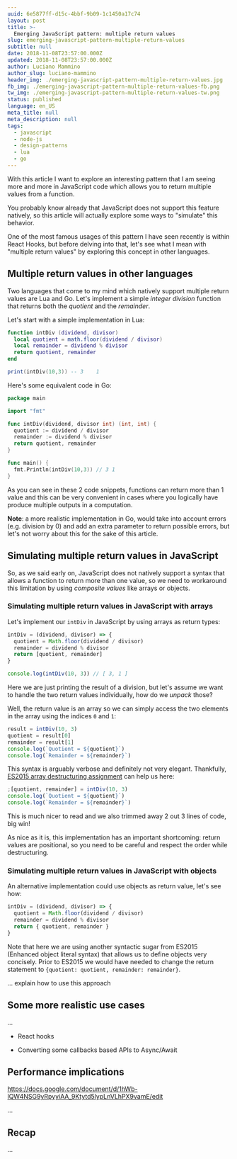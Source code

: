 ```yaml
---
uuid: 6e5877ff-d15c-4bbf-9b09-1c1450a17c74
layout: post
title: >-
  Emerging JavaScript pattern: multiple return values
slug: emerging-javascript-pattern-multiple-return-values
subtitle: null
date: 2018-11-08T23:57:00.000Z
updated: 2018-11-08T23:57:00.000Z
author: Luciano Mammino
author_slug: luciano-mammino
header_img: ./emerging-javascript-pattern-multiple-return-values.jpg
fb_img: ./emerging-javascript-pattern-multiple-return-values-fb.png
tw_img: ./emerging-javascript-pattern-multiple-return-values-tw.png
status: published
language: en_US
meta_title: null
meta_description: null
tags:
  - javascript
  - node-js
  - design-patterns
  - lua
  - go
---
```


With this article I want to explore an interesting pattern that I am seeing more and more in JavaScript code which allows you to return multiple values from a function.

You probably know already that JavaScript does not support this feature natively, so this article will actually explore some ways to "simulate" this behavior.

One of the most famous usages of this pattern I have seen recently is within React Hooks, but before delving into that, let's see what I mean with "multiple return values" by exploring this concept in other languages.

## Multiple return values in other languages

Two languages that come to my mind which natively support multiple return values are Lua and Go. Let's implement a simple _integer division_ function that returns both the _quotient_ and the _remainder_.

Let's start with a simple implementation in Lua:

```lua
function intDiv (dividend, divisor)
  local quotient = math.floor(dividend / divisor)
  local remainder = dividend % divisor
  return quotient, remainder
end

print(intDiv(10,3)) -- 3	1
```

Here's some equivalent code in Go:

```go
package main

import "fmt"

func intDiv(dividend, divisor int) (int, int) {
  quotient := dividend / divisor
  remainder := dividend % divisor
  return quotient, remainder
}

func main() {
  fmt.Println(intDiv(10,3)) // 3 1
}
```

As you can see in these 2 code snippets, functions can return more than 1 value and this can be very convenient in cases where you logically have produce multiple outputs in a computation.

**Note**: a more realistic implementation in Go, would take into account errors (e.g. division by 0) and add an extra parameter to return possible errors, but let's not worry about this for the sake of this article.

## Simulating multiple return values in JavaScript

So, as we said early on, JavaScript does not natively support a syntax that allows a function to return more than one value, so we need to workaround this limitation by using _composite values_ like arrays or objects.

### Simulating multiple return values in JavaScript with arrays

Let's implement our `intDiv` in JavaScript by using arrays as return types:

```javascript
intDiv = (dividend, divisor) => {
  quotient = Math.floor(dividend / divisor)
  remainder = dividend % divisor
  return [quotient, remainder]
}

console.log(intDiv(10, 3)) // [ 3, 1 ]
```

Here we are just printing the result of a division, but let's assume we want to handle the two return values individually, how do we _unpack_ those?

Well, the return value is an array so we can simply access the two elements in the array using the indices `0` and `1`:

```javascript
result = intDiv(10, 3)
quotient = result[0]
remainder = result[1]
console.log(`Quotient = ${quotient}`)
console.log(`Remainder = ${remainder}`)
```

This syntax is arguably verbose and definitely not very elegant. Thankfully, [ES2015 array destructuring assignment](https://developer.mozilla.org/en-US/docs/Web/JavaScript/Reference/Operators/Destructuring_assignment) can help us here:

```javascript
;[quotient, remainder] = intDiv(10, 3)
console.log(`Quotient = ${quotient}`)
console.log(`Remainder = ${remainder}`)
```

This is much nicer to read and we also trimmed away 2 out 3 lines of code, big win!

As nice as it is, this implementation has an important shortcoming: return values are positional, so you need to be careful and respect the order while destructuring.

### Simulating multiple return values in JavaScript with objects

An alternative implementation could use objects as return value, let's see how:

```javascript
intDiv = (dividend, divisor) => {
  quotient = Math.floor(dividend / divisor)
  remainder = dividend % divisor
  return { quotient, remainder }
}
```

Note that here we are using another syntactic sugar from ES2015 (Enhanced object literal syntax) that allows us to define objects very concisely. Prior to ES2015 we would have needed to change the return statement to `{quotient: quotient, remainder: remainder}`.

... explain how to use this approach

## Some more realistic use cases

...

- React hooks

- Converting some callbacks based APIs to Async/Await

## Performance implications

https://docs.google.com/document/d/1hWb-lQW4NSG9yRpyyiAA_9Ktytd5lypLnVLhPX9vamE/edit

...

## Recap

...
